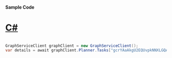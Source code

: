 #### Sample Code
# [C#](#tab/Csharp)

```C#

GraphServiceClient graphClient = new GraphServiceClient();
var details = await graphClient.Planner.Tasks["gcrYAaAkgU2EQUvpkNNXLGQAGTtu"].Details.Request().GetAsync();

```